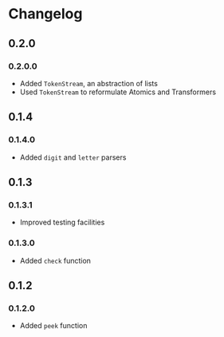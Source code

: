 # Changelog

## 0.2.0

### 0.2.0.0

* Added `TokenStream`, an abstraction of lists
* Used `TokenStream` to reformulate Atomics and Transformers

## 0.1.4

### 0.1.4.0

* Added `digit` and `letter` parsers

## 0.1.3

### 0.1.3.1

* Improved testing facilities

### 0.1.3.0

* Added `check` function

## 0.1.2

### 0.1.2.0

* Added `peek` function